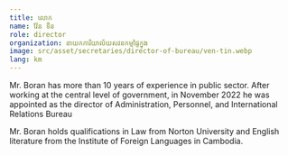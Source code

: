 ```yaml
---
title: លោក
name: វ៉ែន ទីន
role: director
organization: នាយកការិយាល័យសវនកម្មផ្ទៃក្នុង
image: src/asset/secretaries/director-of-bureau/ven-tin.webp
lang: km
---
```


Mr. Boran has more than 10 years of experience in public sector. After working at the central level of government, in November 2022 he was appointed as the director of Administration, Personnel, and International Relations Bureau

Mr. Boran holds qualifications in Law from Norton University and English literature from the Institute of Foreign Languages in Cambodia.
